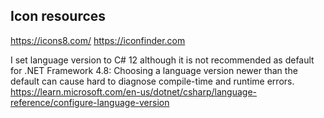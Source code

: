 Icon resources
-----------------------------------
https://icons8.com/
https://iconfinder.com

I set language version to C# 12 although it is not recommended as default for .NET Framework 4.8: Choosing a language version newer than the default can cause hard to diagnose compile-time and runtime errors.
https://learn.microsoft.com/en-us/dotnet/csharp/language-reference/configure-language-version